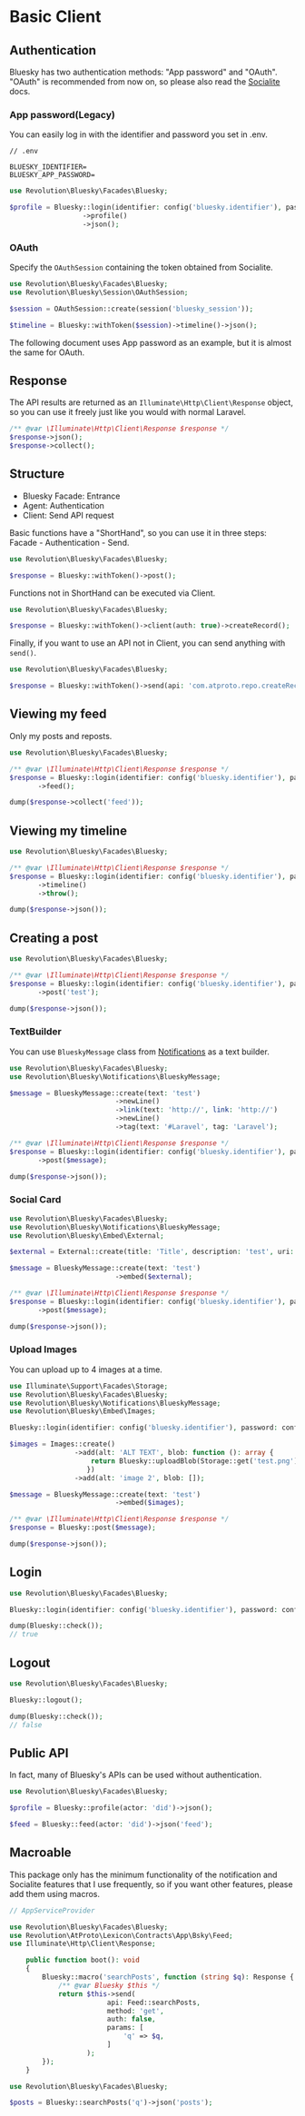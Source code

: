 Basic Client
====

## Authentication

Bluesky has two authentication methods: "App password" and "OAuth". "OAuth" is recommended from now on, so please also read the [Socialite](./socialite.md) docs.

### App password(Legacy)

You can easily log in with the identifier and password you set in .env.

```
// .env

BLUESKY_IDENTIFIER=
BLUESKY_APP_PASSWORD=
```

```php
use Revolution\Bluesky\Facades\Bluesky;

$profile = Bluesky::login(identifier: config('bluesky.identifier'), password: config('bluesky.password'))
                  ->profile()
                  ->json();
```

### OAuth

Specify the `OAuthSession` containing the token obtained from Socialite.

```php
use Revolution\Bluesky\Facades\Bluesky;
use Revolution\Bluesky\Session\OAuthSession;

$session = OAuthSession::create(session('bluesky_session'));

$timeline = Bluesky::withToken($session)->timeline()->json();
```

The following document uses App password as an example, but it is almost the same for OAuth.

## Response

The API results are returned as an `Illuminate\Http\Client\Response` object, so you can use it freely just like you would with normal Laravel.

```php
/** @var \Illuminate\Http\Client\Response $response */
$response->json();
$response->collect();
```

## Structure

- Bluesky Facade: Entrance
- Agent: Authentication
- Client: Send API request

Basic functions have a "ShortHand", so you can use it in three steps: Facade - Authentication - Send.

```php
use Revolution\Bluesky\Facades\Bluesky;

$response = Bluesky::withToken()->post();
```

Functions not in ShortHand can be executed via Client.

```php
use Revolution\Bluesky\Facades\Bluesky;

$response = Bluesky::withToken()->client(auth: true)->createRecord();
```

Finally, if you want to use an API not in Client, you can send anything with `send()`.

```php
use Revolution\Bluesky\Facades\Bluesky;

$response = Bluesky::withToken()->send(api: 'com.atproto.repo.createRecord', method: 'post', auth: true, params: []);
```

## Viewing my feed

Only my posts and reposts.

```php
use Revolution\Bluesky\Facades\Bluesky;

/** @var \Illuminate\Http\Client\Response $response */
$response = Bluesky::login(identifier: config('bluesky.identifier'), password: config('bluesky.password'))
       ->feed();

dump($response->collect('feed'));
```

## Viewing my timeline

```php
use Revolution\Bluesky\Facades\Bluesky;

/** @var \Illuminate\Http\Client\Response $response */
$response = Bluesky::login(identifier: config('bluesky.identifier'), password: config('bluesky.password'))
       ->timeline()
       ->throw();

dump($response->json());
```

## Creating a post

```php
use Revolution\Bluesky\Facades\Bluesky;

/** @var \Illuminate\Http\Client\Response $response */
$response = Bluesky::login(identifier: config('bluesky.identifier'), password: config('bluesky.password'))
       ->post('test');

dump($response->json());
```

### TextBuilder

You can use `BlueskyMessage` class from [Notifications](./notification.md) as a text builder.

```php
use Revolution\Bluesky\Facades\Bluesky;
use Revolution\Bluesky\Notifications\BlueskyMessage;

$message = BlueskyMessage::create(text: 'test')
                          ->newLine()
                          ->link(text: 'http://', link: 'http://')
                          ->newLine()
                          ->tag(text: '#Laravel', tag: 'Laravel');

/** @var \Illuminate\Http\Client\Response $response */
$response = Bluesky::login(identifier: config('bluesky.identifier'), password: config('bluesky.password'))
       ->post($message);

dump($response->json());
```

### Social Card

```php
use Revolution\Bluesky\Facades\Bluesky;
use Revolution\Bluesky\Notifications\BlueskyMessage;
use Revolution\Bluesky\Embed\External;

$external = External::create(title: 'Title', description: 'test', uri: 'http://');

$message = BlueskyMessage::create(text: 'test')
                          ->embed($external);

/** @var \Illuminate\Http\Client\Response $response */
$response = Bluesky::login(identifier: config('bluesky.identifier'), password: config('bluesky.password'))
       ->post($message);

dump($response->json());
```

### Upload Images

You can upload up to 4 images at a time.

```php
use Illuminate\Support\Facades\Storage;
use Revolution\Bluesky\Facades\Bluesky;
use Revolution\Bluesky\Notifications\BlueskyMessage;
use Revolution\Bluesky\Embed\Images;

Bluesky::login(identifier: config('bluesky.identifier'), password: config('bluesky.password'));

$images = Images::create()
                ->add(alt: 'ALT TEXT', blob: function (): array {
                    return Bluesky::uploadBlob(Storage::get('test.png'), Storage::mimeType('test.png'))->json('blob');
                   })
                ->add(alt: 'image 2', blob: []);

$message = BlueskyMessage::create(text: 'test')
                          ->embed($images);

/** @var \Illuminate\Http\Client\Response $response */
$response = Bluesky::post($message);

dump($response->json());
```

## Login

```php
use Revolution\Bluesky\Facades\Bluesky;

Bluesky::login(identifier: config('bluesky.identifier'), password: config('bluesky.password'));

dump(Bluesky::check());
// true
```

## Logout

```php
use Revolution\Bluesky\Facades\Bluesky;

Bluesky::logout();

dump(Bluesky::check());
// false
```

## Public API

In fact, many of Bluesky's APIs can be used without authentication.

```php
use Revolution\Bluesky\Facades\Bluesky;

$profile = Bluesky::profile(actor: 'did')->json();

$feed = Bluesky::feed(actor: 'did')->json('feed');
```

## Macroable

This package only has the minimum functionality of the notification and Socialite features that I use frequently, so if you want other features, please add them using macros.

```php
// AppServiceProvider

use Revolution\Bluesky\Facades\Bluesky;
use Revolution\AtProto\Lexicon\Contracts\App\Bsky\Feed;
use Illuminate\Http\Client\Response;

    public function boot(): void
    {
        Bluesky::macro('searchPosts', function (string $q): Response {
            /** @var Bluesky $this */
            return $this->send(
                        api: Feed::searchPosts, 
                        method: 'get',
                        auth: false, 
                        params: [
                            'q' => $q,
                        ]
                   );
        });
    }
```

```php
use Revolution\Bluesky\Facades\Bluesky;

$posts = Bluesky::searchPosts('q')->json('posts');
```
